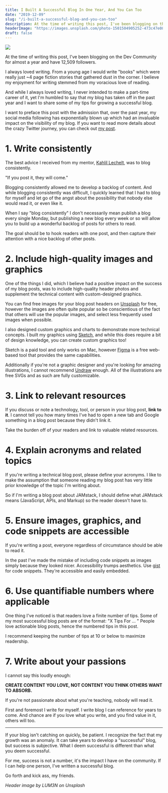 ```yaml
---
title: I Built A Successful Blog In One Year, And You Can Too
date: "2019-12-09"
slug: "/i-built-a-successful-blog-and-you-can-too"
description: At the time of writing this post, I've been blogging on the Dev Community for almost a year and have 12,509 followers.
headerImage: "https://images.unsplash.com/photo-1501504905252-473c47e087f8?ixlib=rb-1.2.1&ixid=eyJhcHBfaWQiOjEyMDd9&auto=format&fit=crop&w=900&q=60"
draft: false
---
```


<img src="https://images.unsplash.com/photo-1501504905252-473c47e087f8?ixlib=rb-1.2.1&ixid=eyJhcHBfaWQiOjEyMDd9&auto=format&fit=crop&w=900&q=60" />

At the time of writing this post, I've been blogging on the Dev Community for almost a year and have 12,509 followers.

I always loved writing. From a young age I would write "books" which were really just ~4 page fiction stories that gathered dust in the corner. I believe my enjoyment for writing stemmed from my voracious love of reading.

And while I always loved writing, I never intended to make a part-time career of it, yet I'm humbled to say that my blog has taken off in the past year and I want to share some of my tips for growing a successful blog.

I want to preface this post with the admission that, over the past year, my social media following has exponentially blown up which had an invaluable impact on the visibility of my blog. If you want to read more details about the crazy Twitter journey, you can check out [my post](https://dev.to/emmawedekind/how-i-gained-27000-twitter-followers-in-6-months-2hog).

# 1. Write consistently

The best advice I received from my mentor, [Kahlil Lechelt](https://twitter.com/kahliltweets), was to blog consistently.

"If you post it, they will come."

Blogging consistently allowed me to develop a backlog of content. And while blogging consistently was difficult, I quickly learned that I had to blog for myself and let go of the angst about the possibility that nobody else would read it, or even like it.

When I say "blog consistently" I don't necessarily mean publish a blog every single Monday, but publishing a new blog every week or so will allow you to build up a wonderful backlog of posts for others to read.

The goal should be to hook readers with one post, and then capture their attention with a nice backlog of other posts.

# 2. Include high-quality images and graphics

One of the things I did, which I believe had a positive impact on the success of my blog posts, was to include high-quality header photos and supplement the technical content with custom-designed graphics.

You can find free images for your blog post headers on [Unsplash](unsplash.com/) for free, however the images are often quite popular so be conscientious of the fact that others will use the popular images, and select less frequently used images when possible.

I also designed custom graphics and charts to demonstrate more technical concepts. I built my graphics using [Sketch](https://www.sketch.com/), and while this does require a bit of design knowledge, you can create custom graphics too!

Sketch is a paid tool and only works on Mac, however [Figma](https://www.figma.com/) is a free web-based tool that provides the same capabilities.

Additionally if you're not a graphic designer and you're looking for amazing illustrations, I cannot recommend [Undraw](https://undraw.co/) enough. All of the illustrations are free SVGs and as such are fully customizable.

# 3. Link to relevant resources

If you discuss or note a technology, tool, or person in your blog post, **link to it**. I cannot tell you how many times I've had to open a new tab and Google something in a blog post because they didn't link it.

Take the burden off of your readers and link to valuable related resources.

# 4. Explain acronyms and related topics

If you're writing a technical blog post, please define your acronyms. I like to make the assumption that someone reading my blog post has very little prior knowledge of the topic I'm writing about.

So if I'm writing a blog post about JAMstack, I should define what JAMstack means (JavaScript, APIs, and Markup) so the reader doesn't have to.

# 5. Ensure images, graphics, and code snippets are accessible

If you're writing a post, everyone regardless of circumstance should be able to read it.

In the past I've made the mistake of including code snippets as images simply because they looked nicer. Accessibility trumps aesthetics. Use [gist](https://gist.github.com/) for code snippets. They're accessible and easily embedded.

# 6. Use quantifiable numbers where applicable

One thing I've noticed is that readers love a finite number of tips.
Some of my most successful blog posts are of the format: "X Tips For ... " People love actionable blog posts, hence the numbered tips in this post.

I recommend keeping the number of tips at 10 or below to maximize readership.

# 7. Write about your passions

I cannot say this loudly enough:

**CREATE CONTENT YOU LOVE, NOT CONTENT YOU THINK OTHERS WANT TO ABSORB.**

If you're not passionate about what you're teaching, nobody will read it.

First and foremost I write for myself. I write blog I can reference for years to come. And chance are if you love what you write, and you find value in it, others will too.

---

If your blog isn't catching on quickly, be patient. I recognize the fact that my growth was an anomaly. It can take years to develop a "successful" blog, but success is subjective. What I deem successful is different than what you deem successful.

For me, success is not a number, it's the impact I have on the community. If I can help one person, I've written a successful blog.

Go forth and kick ass, my friends.

_Header image by LUM3N on Unsplash_
